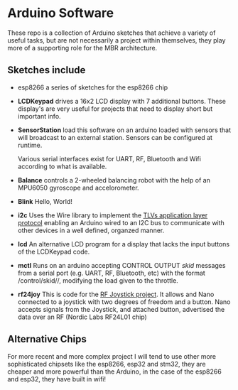 # Arduino Software

These repo is a collection of Arduino sketches that achieve a variety
of useful tasks, but are not necessarily a project within themselves,
they play more of a supporting role for the MBR architecture.

## Sketches include

- esp8266 a series of sketches for the esp8266 chip

- **LCDKeypad** drives a 16x2 LCD display with 7 additional buttons. These
  display's are very useful for projects that need to display short
  but important info.

- **SensorStation** load this software on an arduino loaded with
  sensors that will broadcast to an external station.  Sensors can be
  configured at runtime.  
  
  Various serial interfaces exist for UART, RF, Bluetooth and Wifi
  according to what is available.
  
- **Balance** controls a 2-wheeled balancing robot with the help of an
  MPU6050 gyroscope and accelorometer.
  
- **Blink** Hello, World!

- **i2c** Uses the Wire library to implement the 
  [TLVs application layer protocol](/projects/realtime-communications-and-tlvs) 
  enabling an Arduino wired to an I2C bus to communicate with other
  devices in a well defined, organzed manner.

- **lcd** An alternative LCD program for a display that lacks the
  input buttons of the LCDKeypad code.
  
- **mctl** Runs on an arduino accepting CONTROL OUTPUT _skid_ messages
  from a serial port (e.g. UART, RF, Bluetooth, etc) with the format
  /control/skid/<left>/<right>, modifying the load given to the
  throttle. 
  
- **rf24joy** This is code for the [RF Joystick
  project](/projects/rf-joystick).  It allows and Nano connected to a
  joystick with two degrees of freedom and a button.   Nano accepts
  signals from the Joystick, and attached button, advertised the data
  over an RF (Nordic Labs RF24L01 chip)
  
## Alternative Chips

For more recent and more complex project I will tend to use other more
sophisticated chipsets like the esp8266, esp32 and stm32, they are
cheaper and more powerful than the Arduino, in the case of the esp8266
and esp32, they have built in wifi!
